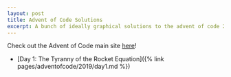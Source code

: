 ```yaml
---
layout: post
title: Advent of Code Solutions
excerpt: A bunch of ideally graphical solutions to the advent of code 2019 problems.
---
```


Check out the Advent of Code main site [here](https://adventofcode.com)!

- [Day 1: The Tyranny of the Rocket Equation]({% link pages/adventofcode/2019/day1.md %})
